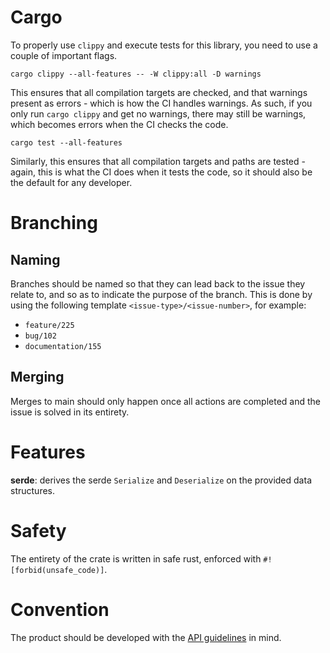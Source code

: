 # Cargo
To properly use `clippy` and execute tests for this library, you need to use a couple of important flags.

```
cargo clippy --all-features -- -W clippy:all -D warnings
```

This ensures that all compilation targets are checked, and that warnings present as errors - which is how the CI handles warnings.
As such, if you only run `cargo clippy` and get no warnings, there may still be warnings, which becomes errors when the CI checks the code.

```
cargo test --all-features
```

Similarly, this ensures that all compilation targets and paths are tested - again, this is what the CI does when it tests the code, so it should also be the default for any developer.

# Branching
## Naming
Branches should be named so that they can lead back to the issue they relate to, and so as to indicate the purpose of the branch.
This is done by using the following template `<issue-type>/<issue-number>`, for example:
- `feature/225`
- `bug/102`
- `documentation/155`

## Merging
Merges to main should only happen once all actions are completed and the issue is solved in its entirety.

# Features
**serde**: derives the serde `Serialize` and `Deserialize` on the provided data structures.

# Safety
The entirety of the crate is written in safe rust, enforced with `#![forbid(unsafe_code)]`.

# Convention
The product should be developed with the [API guidelines](https://rust-lang.github.io/api-guidelines/about.html) in mind.
